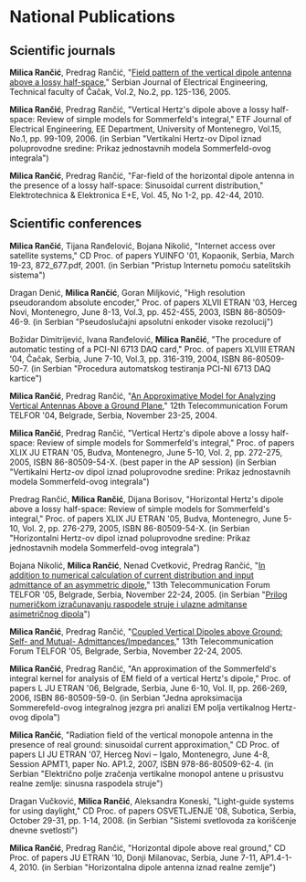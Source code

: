 # National Publications

## Scientific journals

__Milica Rančić__, Predrag Rančić, "[Field pattern of the vertical dipole antenna above a lossy half-space](http://www.journal.tfc.kg.ac.rs/Vol_2-2/02-Rancic.pdf)," Serbian Journal of Electrical Engineering, Technical faculty of Čačak, Vol.2, No.2, pp. 125-136, 2005.

__Milica Rančić__, Predrag Rančić, "Vertical Hertz's dipole above a lossy half-space: Review of simple models for Sommerfeld's integral," ETF Journal of Electrical Engineering, EE Department, University of Montenegro, Vol.15, No.1, pp. 99-109, 2006. (in Serbian "Vertikalni Hertz-ov Dipol iznad poluprovodne sredine: Prikaz jednostavnih modela Sommerfeld-ovog integrala")

__Milica Rančić__, Predrag Rančić, "Far-field of the horizontal dipole antenna in the presence of a lossy half-space: Sinusoidal current distribution," Elektrotechnica & Elektronica E+E, Vol. 45, No 1-2, pp. 42-44, 2010.

## Scientific conferences

__Milica Rančić__, Tijana Ranđelović, Bojana Nikolić, "Internet access over satellite systems," CD Proc. of papers YUINFO '01, Kopaonik, Serbia, March 19-23, 872_677.pdf, 2001. (in Serbian "Pristup Internetu pomoću satelitskih sistema")

Dragan Denić, __Milica Rančić__, Goran Miljković, "High resolution pseudorandom absolute encoder," Proc. of papers XLVII ETRAN '03, Herceg Novi, Montenegro, June 8-13, Vol.3, pp. 452-455, 2003, ISBN 86-80509-46-9. (in Serbian "Pseudoslučajni apsolutni enkoder visoke rezolucij")

Božidar Dimitrijević, Ivana Ranđelović, __Milica Rančić__, "The procedure of automatic testing of a PCI-NI 6713 DAQ card," Proc. of papers XLVIII ETRAN '04, Čačak, Serbia, June 7-10, Vol.3, pp. 316-319, 2004, ISBN 86-80509-50-7. (in Serbian "Procedura automatskog testiranja PCI-NI 6713 DAQ kartice")

__Milica Rančić__, Predrag Rančić, "[An Approximative Model for Analyzing Vertical Antennas Above a Ground Plane](http://www.telfor.rs/telfor2004/radovi/PEL-9-28.pdf)," 12th Telecommunication Forum TELFOR '04, Belgrade, Serbia, November 23-25, 2004.

__Milica Rančić__, Predrag Rančić, "Vertical Hertz's dipole above a lossy half-space: Review of simple models for Sommerfeld's integral," Proc. of papers XLIX JU ETRAN '05, Budva, Montenegro, June 5-10, Vol. 2, pp. 272-275, 2005, ISBN 86-80509-54-X. (best paper in the AP session) (in Serbian "Vertikalni Hertz-ov dipol iznad poluprovodne sredine: Prikaz jednostavnih modela Sommerfeld-ovog integrala")

Predrag Rančić, __Milica Rančić__, Dijana Borisov, "Horizontal Hertz's dipole above a lossy half-space: Review of simple models for Sommerfeld's integral," Proc. of papers XLIX JU ETRAN '05, Budva, Montenegro, June 5-10, Vol. 2, pp. 276-279, 2005, ISBN 86-80509-54-X. (in Serbian "Horizontalni Hertz-ov dipol iznad poluprovodne sredine: Prikaz jednostavnih modela Sommerfeld-ovog integrala")

Bojana Nikolić, __Milica Rančić__, Nenad Cvetković, Predrag Rančić, "[In addition to numerical calculation of current distribution and input admittance of an asymmetric dipole](http://www.telfor.rs/telfor2005/radovi/PEL-7.3.pdf)," 13th Telecommunication Forum TELFOR '05, Belgrade, Serbia, November 22-24, 2005. (in Serbian "[Prilog numeričkom izračunavanju raspodele struje i ulazne admitanse asimetričnog dipola](http://www.telfor.rs/telfor2005/radovi/PEL-7.3.pdf)")

__Milica Rančić__, Predrag Rančić, "[Coupled Vertical Dipoles above Ground: Self- and Mutual- Admittances/Impedances](http://www.telfor.rs/telfor2005/radovi/PEL-7.2.pdf)," 13th Telecommunication Forum TELFOR '05, Belgrade, Serbia, November 22-24, 2005.

__Milica Rančić__, Predrag Rančić, "An approximation of the Sommerfeld's integral kernel for analysis of EM field of a vertical Hertz's dipole," Proc. of papers L JU ETRAN '06, Belgrade, Serbia, June 6-10, Vol. II, pp. 266-269, 2006, ISBN 86-80509-59-0. (in Serbian "Jedna aproksimacija Sommerefeld-ovog integralnog jezgra pri analizi EM polja vertikalnog Hertz-ovog dipola")

__Milica Rančić__, "Radiation field of the vertical monopole antenna in the presence of real ground: sinusoidal current approximation," CD Proc. of papers LI JU ETRAN '07, Herceg Novi – Igalo, Montenegro, June 4-8, Session APMT1, paper No. AP1.2, 2007, ISBN 978-86-80509-62-4. (in Serbian "Električno polje zračenja vertikalne monopol antene u prisustvu realne zemlje: sinusna raspodela struje")

Dragan Vučković, __Milica Rančić__, Aleksandra Koneski, "Light-guide systems for using daylight," CD Proc. of papers OSVETLJENJE '08, Subotica, Serbia, October 29-31, pp. 1-14, 2008. (in Serbian "Sistemi svetlovoda za korišćenje dnevne svetlosti")

__Milica Rančić__, Predrag Rančić, "Horizontal dipole above real ground," CD Proc. of papers JU ETRAN '10, Donji Milanovac, Serbia, June 7-11, AP1.4-1-4, 2010. (in Serbian "Horizontalna dipole antenna iznad realne zemlje")
